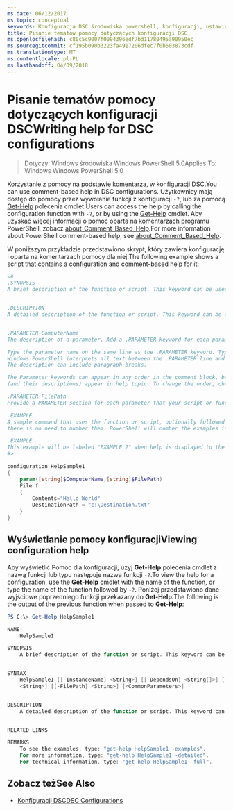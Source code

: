 ```yaml
---
ms.date: 06/12/2017
ms.topic: conceptual
keywords: Konfiguracja DSC środowiska powershell, konfiguracji, ustawienia
title: Pisanie tematów pomocy dotyczących konfiguracji DSC
ms.openlocfilehash: c80c5c9007f0094396edf7bd11780495a90950ec
ms.sourcegitcommit: cf195b090b3223fa4917206dfec7f0b603873cdf
ms.translationtype: MT
ms.contentlocale: pl-PL
ms.lasthandoff: 04/09/2018
---
```

# <a name="writing-help-for-dsc-configurations"></a><span data-ttu-id="aeb43-103">Pisanie tematów pomocy dotyczących konfiguracji DSC</span><span class="sxs-lookup"><span data-stu-id="aeb43-103">Writing help for DSC configurations</span></span>

><span data-ttu-id="aeb43-104">Dotyczy: Windows środowiska Windows PowerShell 5.0</span><span class="sxs-lookup"><span data-stu-id="aeb43-104">Applies To: Windows Windows PowerShell 5.0</span></span>

<span data-ttu-id="aeb43-105">Korzystanie z pomocy na podstawie komentarza, w konfiguracji DSC.</span><span class="sxs-lookup"><span data-stu-id="aeb43-105">You can use comment-based help in DSC configurations.</span></span> <span data-ttu-id="aeb43-106">Użytkownicy mają dostęp do pomocy przez wywołanie funkcji z konfiguracji `-?`, lub za pomocą [Get-Help](https://technet.microsoft.com/library/hh849696.aspx) polecenia cmdlet.</span><span class="sxs-lookup"><span data-stu-id="aeb43-106">Users can access the help by calling the configuration function with `-?`, or by using the [Get-Help](https://technet.microsoft.com/library/hh849696.aspx) cmdlet.</span></span> <span data-ttu-id="aeb43-107">Aby uzyskać więcej informacji o pomoc oparta na komentarzach programu PowerShell, zobacz [about_Comment_Based_Help](https://technet.microsoft.com/library/hh847834.aspx).</span><span class="sxs-lookup"><span data-stu-id="aeb43-107">For more information about PowerShell comment-based help, see [about_Comment_Based_Help](https://technet.microsoft.com/library/hh847834.aspx).</span></span>

<span data-ttu-id="aeb43-108">W poniższym przykładzie przedstawiono skrypt, który zawiera konfigurację i oparta na komentarzach pomocy dla niej:</span><span class="sxs-lookup"><span data-stu-id="aeb43-108">The following example shows a script that contains a configuration and comment-based help for it:</span></span>

```powershell
<#
.SYNOPSIS
A brief description of the function or script. This keyword can be used only once for each configuration.


.DESCRIPTION
A detailed description of the function or script. This keyword can be used only once for each configuration.


.PARAMETER ComputerName
The description of a parameter. Add a .PARAMETER keyword for each parameter in the function or script syntax.

Type the parameter name on the same line as the .PARAMETER keyword. Type the parameter description on the lines following the .PARAMETER keyword.
Windows PowerShell interprets all text between the .PARAMETER line and the next keyword or the end of the comment block as part of the parameter description.
The description can include paragraph breaks.

The Parameter keywords can appear in any order in the comment block, but the function or script syntax determines the order in which the parameters
(and their descriptions) appear in help topic. To change the order, change the syntax.

.PARAMETER FilePath
Provide a PARAMETER section for each parameter that your script or function accepts.

.EXAMPLE
A sample command that uses the function or script, optionally followed by sample output and a description. Repeat this keyword for each example. If you have multiple examples,
there is no need to number them. PowerShell will number the examples in help text.

.EXAMPLE
This example will be labeled "EXAMPLE 2" when help is displayed to the user.
#>

configuration HelpSample1
{
    param([string]$ComputerName,[string]$FilePath)
    File f
    {
        Contents="Hello World"
        DestinationPath = "c:\Destination.txt"
    }
}
```

## <a name="viewing-configuration-help"></a><span data-ttu-id="aeb43-109">Wyświetlanie pomocy konfiguracji</span><span class="sxs-lookup"><span data-stu-id="aeb43-109">Viewing configuration help</span></span>

<span data-ttu-id="aeb43-110">Aby wyświetlić Pomoc dla konfiguracji, użyj **Get-Help** polecenia cmdlet z nazwą funkcji lub typu następuje nazwa funkcji `-?`.</span><span class="sxs-lookup"><span data-stu-id="aeb43-110">To view the help for a configuration, use the **Get-Help** cmdlet with the name of the function, or type the name of the function followed by `-?`.</span></span> <span data-ttu-id="aeb43-111">Poniżej przedstawiono dane wyjściowe poprzedniego funkcji przekazany do **Get-Help**:</span><span class="sxs-lookup"><span data-stu-id="aeb43-111">The following is the output of the previous function when passed to **Get-Help**:</span></span>

```powershell
PS C:\> Get-Help HelpSample1

NAME
    HelpSample1

SYNOPSIS
    A brief description of the function or script. This keyword can be used only once for each configuration.


SYNTAX
    HelpSample1 [[-InstanceName] <String>] [[-DependsOn] <String[]>] [[-OutputPath] <String>] [[-ConfigurationData] <Hashtable>] [[-ComputerName]
    <String>] [[-FilePath] <String>] [<CommonParameters>]


DESCRIPTION
    A detailed description of the function or script. This keyword can be used only once for each configuration.


RELATED LINKS

REMARKS
    To see the examples, type: "get-help HelpSample1 -examples".
    For more information, type: "get-help HelpSample1 -detailed".
    For technical information, type: "get-help HelpSample1 -full".
```

## <a name="see-also"></a><span data-ttu-id="aeb43-112">Zobacz też</span><span class="sxs-lookup"><span data-stu-id="aeb43-112">See Also</span></span>
* [<span data-ttu-id="aeb43-113">Konfiguracji DSC</span><span class="sxs-lookup"><span data-stu-id="aeb43-113">DSC Configurations</span></span>](configurations.md)